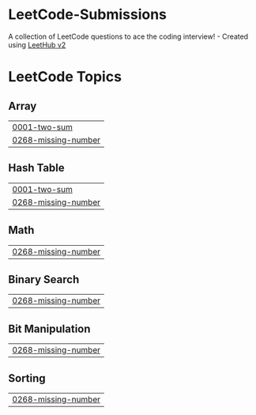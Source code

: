# LeetCode-Submissions
A collection of LeetCode questions to ace the coding interview! - Created using [LeetHub v2](https://github.com/arunbhardwaj/LeetHub-2.0)

<!---LeetCode Topics Start-->
# LeetCode Topics
## Array
|  |
| ------- |
| [0001-two-sum](https://github.com/nihalshetty-boop/LeetCode-Submissions/tree/master/0001-two-sum) |
| [0268-missing-number](https://github.com/nihalshetty-boop/LeetCode-Submissions/tree/master/0268-missing-number) |
## Hash Table
|  |
| ------- |
| [0001-two-sum](https://github.com/nihalshetty-boop/LeetCode-Submissions/tree/master/0001-two-sum) |
| [0268-missing-number](https://github.com/nihalshetty-boop/LeetCode-Submissions/tree/master/0268-missing-number) |
## Math
|  |
| ------- |
| [0268-missing-number](https://github.com/nihalshetty-boop/LeetCode-Submissions/tree/master/0268-missing-number) |
## Binary Search
|  |
| ------- |
| [0268-missing-number](https://github.com/nihalshetty-boop/LeetCode-Submissions/tree/master/0268-missing-number) |
## Bit Manipulation
|  |
| ------- |
| [0268-missing-number](https://github.com/nihalshetty-boop/LeetCode-Submissions/tree/master/0268-missing-number) |
## Sorting
|  |
| ------- |
| [0268-missing-number](https://github.com/nihalshetty-boop/LeetCode-Submissions/tree/master/0268-missing-number) |
<!---LeetCode Topics End-->
